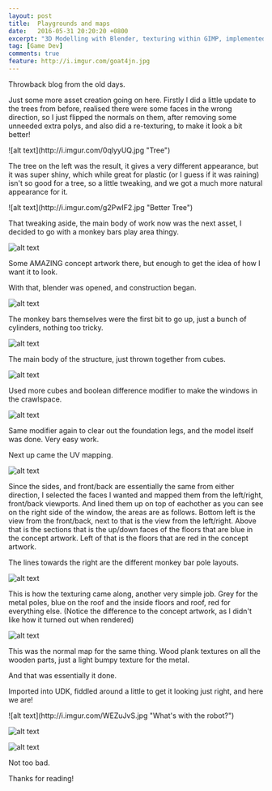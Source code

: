 ```yaml
---
layout: post
title:  Playgrounds and maps
date:   2016-05-31 20:20:20 +0800
excerpt: "3D Modelling with Blender, texturing within GIMP, implemented into UDK."
tag: [Game Dev]
comments: true
feature: http://i.imgur.com/goat4jn.jpg
---
```

<p>Throwback blog from the old days.</p>

<p>Just some more asset creation going on here. Firstly I did a little update to the trees from before, realised there were some faces in the wrong direction, so I just flipped the normals on them, after removing some unneeded extra polys, and also did a re-texturing, to make it look a bit better!</p>
![alt text](http://i.imgur.com/0qlyyUQ.jpg "Tree")

<p>The tree on the left was the result, it gives a very different appearance, but it was super shiny, which while great for plastic (or I guess if it was raining) isn't so good for a tree, so a little tweaking, and we got a much more natural appearance for it. </p>
![alt text](http://i.imgur.com/g2PwIF2.jpg "Better Tree")

<p>That tweaking aside, the main body of work now was the next asset, I decided to go with a monkey bars play area thingy.</p>

![alt text](http://i.imgur.com/LMnGHad.jpg "DrawingSkillz")

<p>Some AMAZING concept artwork there, but enough to get the idea of how I want it to look.</p>

<p>With that, blender was opened, and construction began.</p>

![alt text](http://i.imgur.com/S7e2bAu.jpg "Unsafe")

<p>The monkey bars themselves were the first bit to go up, just a bunch of cylinders, nothing too tricky.</p>

![alt text](http://i.imgur.com/Uk5MWMQ.jpg "Coming Along")

<p>The main body of the structure, just thrown together from cubes.</p>

![alt text](http://i.imgur.com/ER6gyeY.jpg "Windowssss")

<p>Used more cubes and boolean difference modifier to make the windows in the crawlspace.</p>

![alt text](http://i.imgur.com/qyqBeou.jpg "Looks safe")

<p>Same modifier again to clear out the foundation legs, and the model itself was done. Very easy work.</p>

<p>Next up came the UV mapping.</p>

![alt text](http://i.imgur.com/XWcAVZr.jpg "UV Maps")

<p>Since the sides, and front/back are essentially the same from either direction, I selected the faces I wanted and mapped them from the left/right, front/back viewports. And lined them up on top of eachother as you can see on the right side of the window, the areas are as follows. Bottom left is the view from the front/back, next to that is the view from the left/right. Above that is the sections that is the up/down faces of the floors that are blue in the concept artwork. Left of that is the floors that are red in the concept artwork.</p>

<p>The lines towards the right are the different monkey bar pole layouts.</p>

![alt text](http://i.imgur.com/UaNvxuK.jpg "Paint Paint")

<p>This is how the texturing came along, another very simple job. Grey for the metal poles, blue on the roof and the inside floors and roof, red for everything else. (Notice the difference to the concept artwork, as I didn't like how it turned out when rendered)</p>

![alt text](http://i.imgur.com/hERWfvx.jpg "It's all done in GIMP")

<p>This was the normal map for the same thing. Wood plank textures on all the wooden parts, just a light bumpy texture for the metal.</p>
<p>And that was essentially it done.</p>
<p>Imported into UDK, fiddled around a little to get it looking just right, and here we are!</p>
![alt text](http://i.imgur.com/WEZuJvS.jpg "What's with the robot?")

![alt text](http://i.imgur.com/7YAuveF.jpg "Big Grey Box")

![alt text](http://i.imgur.com/l3GAXTX.jpg "Aerial")

<p>Not too bad.</p>
<p>Thanks for reading!</p>
